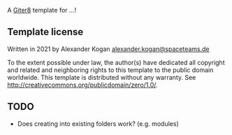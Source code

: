 A [Giter8][g8] template for ...!

Template license
----------------
Written in 2021 by Alexander Kogan alexander.kogan@spaceteams.de

To the extent possible under law, the author(s) have dedicated all copyright and related
and neighboring rights to this template to the public domain worldwide.
This template is distributed without any warranty. See <http://creativecommons.org/publicdomain/zero/1.0/>.

[g8]: http://www.foundweekends.org/giter8/

TODO
----
* Does creating into existing folders work? (e.g. modules)